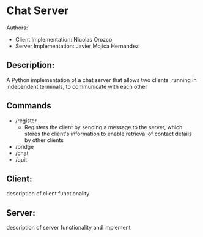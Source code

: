 # Chat Server 
Authors:
 * Client Implementation: Nicolas Orozco 
 * Server Implementation: Javier Mojica Hernandez

 ## Description:
A Python implementation of a chat server that allows two clients, running in independent terminals, to communicate with each other

## Commands 
- /register
  * Registers the client by sending a message to the server, which stores the client's information to enable retrieval of contact details by other clients
- /bridge
- /chat
- /quit


 ## Client:
 description of client functionality 

 ## Server:
 description of server functionality and implement 
